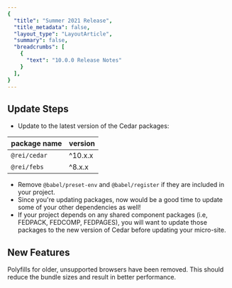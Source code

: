 ```yaml
---
{
  "title": "Summer 2021 Release",
  "title_metadata": false,
  "layout_type": "LayoutArticle",
  "summary": false,
  "breadcrumbs": [
    {
      "text": "10.0.0 Release Notes"
    }
  ],
}
---
```


<cdr-doc-table-of-contents-shell parentSelector='h2' childSelector='h3'>

## Update Steps

- Update to the latest version of the Cedar packages:

| package name | version |
|--------------|---------|
| `@rei/cedar` | ^10.x.x |
| `@rei/febs` | ^8.x.x |

- Remove `@babel/preset-env` and `@babel/register` if they are included in your project.
- Since you're updating packages, now would be a good time to update some of your other dependencies as well!
- If your project depends on any shared component packages (i.e, FEDPACK, FEDCOMP, FEDPAGES), you will want to update those packages to the new version of Cedar before updating your micro-site.

## New Features

Polyfills for older, unsupported browsers have been removed. This should reduce the bundle sizes and result in better performance.

</cdr-doc-table-of-contents-shell>
